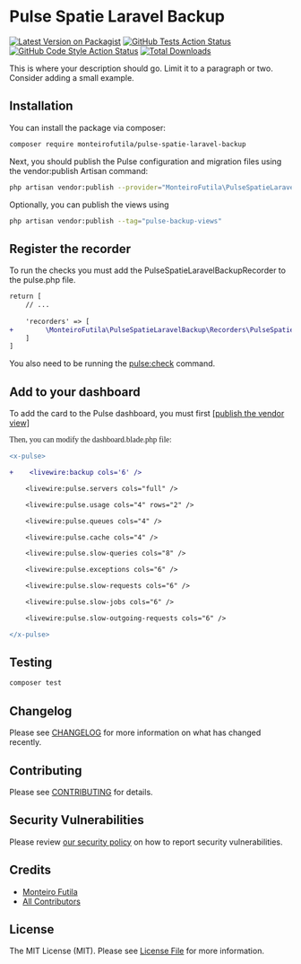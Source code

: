 # Pulse Spatie Laravel Backup

[![Latest Version on Packagist](https://img.shields.io/packagist/v/:vendor_slug/:package_slug.svg?style=flat-square)](https://packagist.org/packages/:vendor_slug/:package_slug)
[![GitHub Tests Action Status](https://img.shields.io/github/actions/workflow/status/:vendor_slug/:package_slug/run-tests.yml?branch=main&label=tests&style=flat-square)](https://github.com/:vendor_slug/:package_slug/actions?query=workflow%3Arun-tests+branch%3Amain)
[![GitHub Code Style Action Status](https://img.shields.io/github/actions/workflow/status/:vendor_slug/:package_slug/fix-php-code-style-issues.yml?branch=main&label=code%20style&style=flat-square)](https://github.com/:vendor_slug/:package_slug/actions?query=workflow%3A"Fix+PHP+code+style+issues"+branch%3Amain)
[![Total Downloads](https://img.shields.io/packagist/dt/:vendor_slug/:package_slug.svg?style=flat-square)](https://packagist.org/packages/:vendor_slug/:package_slug)

This is where your description should go. Limit it to a paragraph or two. Consider adding a small example.

## Installation

You can install the package via composer:

```bash
composer require monteirofutila/pulse-spatie-laravel-backup
```

Next, you should publish the Pulse configuration and migration files using the vendor:publish Artisan command:

```bash
php artisan vendor:publish --provider="MonteiroFutila\PulseSpatieLaravelBackup\PulseSpatieLaravelBackupServiceProvider"
```

Optionally, you can publish the views using

```bash
php artisan vendor:publish --tag="pulse-backup-views"
```

## Register the recorder

To run the checks you must add the PulseSpatieLaravelBackupRecorder to the pulse.php file.</p>

```diff
return [
    // ...
    
    'recorders' => [
+        \MonteiroFutila\PulseSpatieLaravelBackup\Recorders\PulseSpatieLaravelBackupRecorder::class => [],
    ]
]
```

You also need to be running the <a href="https://laravel.com/docs/10.x/pulse#dashboard-cards">pulse:check</a> command.

## Add to your dashboard

To add the card to the Pulse dashboard, you must first <a href="https://laravel.com/docs/10.x/pulse#dashboard-customization"> [publish the vendor view] </a>

<p style="font-family: 'CustomFont';">Then, you can modify the dashboard.blade.php file: </p>

```diff
<x-pulse>

+    <livewire:backup cols='6' />

    <livewire:pulse.servers cols="full" />

    <livewire:pulse.usage cols="4" rows="2" />

    <livewire:pulse.queues cols="4" />

    <livewire:pulse.cache cols="4" />

    <livewire:pulse.slow-queries cols="8" />

    <livewire:pulse.exceptions cols="6" />

    <livewire:pulse.slow-requests cols="6" />

    <livewire:pulse.slow-jobs cols="6" />

    <livewire:pulse.slow-outgoing-requests cols="6" />

</x-pulse>
```

## Testing

```bash
composer test
```

## Changelog

Please see [CHANGELOG](CHANGELOG.md) for more information on what has changed recently.

## Contributing

Please see [CONTRIBUTING](CONTRIBUTING.md) for details.

## Security Vulnerabilities

Please review [our security policy](../../security/policy) on how to report security vulnerabilities.

## Credits

- [Monteiro Futila](https://github.com/monteirofutila)
- [All Contributors](../../contributors)

## License

The MIT License (MIT). Please see [License File](LICENSE.md) for more information.
